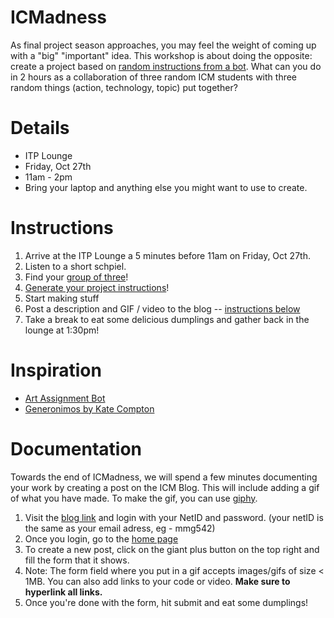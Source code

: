 # ICMadness

As final project season approaches, you may feel the weight of coming up with a "big" "important" idea. This workshop is about doing the opposite: create a project based on [random instructions from a bot](https://itpnyu.github.io/ICMadness/). What can you do in 2 hours as a collaboration of three random ICM students with three random things (action, technology, topic) put together?

# Details
* ITP Lounge
* Friday, Oct 27th
* 11am - 2pm
* Bring your laptop and anything else you might want to use to create.

# Instructions
1. Arrive at the ITP Lounge a 5 minutes before 11am on Friday, Oct 27th.
2. Listen to a short schpiel.
3. Find your [group of three](https://shiffman.github.io/randomizer/groups/?id=-KxT4P5i7JUx5_b6_yog&seed=2)!
4. [Generate your project instructions](https://itpnyu.github.io/ICMadness/)!
5. Start making stuff
7. Post a description and GIF / video to the blog -- [instructions below](#documentation)
7. Take a break to eat some delicious dumplings and gather back in the lounge at 1:30pm!

# Inspiration
* [Art Assignment Bot](https://twitter.com/artassignbot)
* [Generonimos by Kate Compton](http://www.galaxykate.com/generominos)

# Documentation

Towards the end of ICMadness, we will spend a few minutes documenting your work by creating a post on the ICM Blog. This will include adding a gif of what you have made. To make the gif, you can use [giphy](https://giphy.com/create/gifmaker). 

1. Visit the [blog link](https://itp.nyu.edu/workshops/icm2017/wp-admin/) and login with your NetID and password. (your netID is the same as your email adress, eg - mmg542)
1. Once you login, go to the [home page](https://itp.nyu.edu/workshops/icm2017/)
1. To create a new post, click on the giant plus button on the top right and fill the form that it shows.
1. Note: The form field where you put in a gif accepts images/gifs of size < 1MB. You can also add links to your code or video. **Make sure to hyperlink all links.**
1. Once you're done with the form, hit submit and eat some dumplings!
